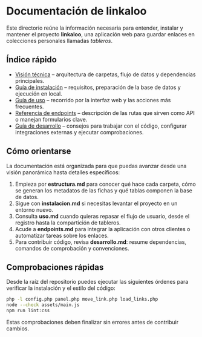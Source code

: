 # Documentación de linkaloo

Este directorio reúne la información necesaria para entender, instalar y
mantener el proyecto **linkaloo**, una aplicación web para guardar enlaces en
colecciones personales llamadas *tableros*.

## Índice rápido

- [Visión técnica](estructura.md) – arquitectura de carpetas, flujo de datos y
  dependencias principales.
- [Guía de instalación](instalacion.md) – requisitos, preparación de la base de
  datos y ejecución en local.
- [Guía de uso](uso.md) – recorrido por la interfaz web y las acciones más
  frecuentes.
- [Referencia de endpoints](endpoints.md) – descripción de las rutas que sirven
  como API o manejan formularios clave.
- [Guía de desarrollo](desarrollo.md) – consejos para trabajar con el código,
  configurar integraciones externas y ejecutar comprobaciones.

## Cómo orientarse

La documentación está organizada para que puedas avanzar desde una visión
panorámica hasta detalles específicos:

1. Empieza por **estructura.md** para conocer qué hace cada carpeta, cómo se
   generan los metadatos de las fichas y qué tablas componen la base de datos.
2. Sigue con **instalacion.md** si necesitas levantar el proyecto en un entorno
   nuevo.
3. Consulta **uso.md** cuando quieras repasar el flujo de usuario, desde el
   registro hasta la compartición de tableros.
4. Acude a **endpoints.md** para integrar la aplicación con otros clientes o
   automatizar tareas sobre los enlaces.
5. Para contribuir código, revisa **desarrollo.md**: resume dependencias,
   comandos de comprobación y convenciones.

## Comprobaciones rápidas

Desde la raíz del repositorio puedes ejecutar las siguientes órdenes para
verificar la instalación y el estilo del código:

```bash
php -l config.php panel.php move_link.php load_links.php
node --check assets/main.js
npm run lint:css
```

Estas comprobaciones deben finalizar sin errores antes de contribuir cambios.
